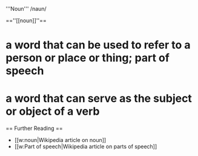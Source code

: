 '''Noun''' /naun/

==''[[noun]]''==
# a word that can be used to refer to a person or place or thing; part of speech 
# a word that can serve as the subject or object of a verb

== Further Reading ==
* [[w:noun|Wikipedia article on noun]]
* [[w:Part of speech|Wikipedia article on parts of speech]]